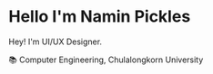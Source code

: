 # Hello I'm Namin Pickles

Hey! I'm UI/UX Designer.

📚 Computer Engineering, Chulalongkorn University
